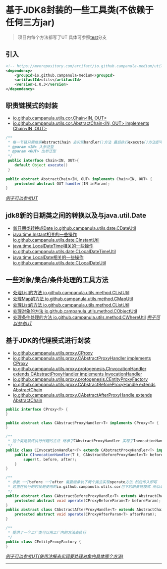 # 基于JDK8封装的一些工具类(不依赖于任何三方jar)

> 项目内每个方法都写了UT 具体可参照[test](https://github.com/li-ze-lin/campanula-utils/tree/test)分支

## 引入
```xml
<!-- https://mvnrepository.com/artifact/io.github.campanula-medium/utils -->
<dependency>
    <groupId>io.github.campanula-medium</groupId>
    <artifactId>utils</artifactId>
    <version>1.0.3</version>
</dependency>

```

## 职责链模式的封装
- [io.github.campanula.utils.cor.Chain<IN, OUT>](https://github.com/li-ze-lin/campanula-utils/blob/dev/src/main/java/io/github/campanula/utils/cor/Chain.java)
- [io.github.campanula.utils.cor.AbstractChain<IN, OUT> implements Chain<IN, OUT>](https://github.com/li-ze-lin/campanula-utils/blob/dev/src/main/java/io/github/campanula/utils/cor/AbstractChain.java)

```java
/**
 * 每一节链只需继承AbstractChain 去实现handler()方法 最后执行execute()方法即可
 * @param <IN> 入参泛型
 * @param <OUT> 出参泛型
 */
 public interface Chain<IN, OUT>{
 	default Object execute()
 }
 
public abstract AbstractChain<IN, OUT> implements Chain<IN, OUT> {
	protected abstract OUT handler(IN inParam);
}
```
*[例子可以参考UT](https://github.com/li-ze-lin/campanula-utils/blob/test/src/test/java/io/github/campanula/utils/cor/ChainTest.java)*

## jdk8新的日期类之间的转换以及与java.util.Date
- [新日期类转换成Date io.github.campanula.utils.date.CDateUtil](https://github.com/li-ze-lin/campanula-utils/blob/master/src/main/java/io/github/campanula/utils/date/CDateUtil.java)
- [java.time.Instant相关的一些操作 io.github.campanula.utils.date.CInstantUtil](https://github.com/li-ze-lin/campanula-utils/blob/master/src/main/java/io/github/campanula/utils/date/CInstantUtil.java)
- [java.time.LocalDateTime相关的一些操作 io.github.campanula.utils.date.CLocalDateTimeUtil](https://github.com/li-ze-lin/campanula-utils/blob/master/src/main/java/io/github/campanula/utils/date/CLocalDateTimeUtil.java)
- [java.time.LocalDate相关的一些操作 io.github.campanula.utils.date.CLocalDateUtil](https://github.com/li-ze-lin/campanula-utils/blob/master/src/main/java/io/github/campanula/utils/date/CLocalDateUtil.java)

## 一些对象/集合/条件处理的工具方法
- [处理List的方法 io.github.campanula.utils.method.CListUtil](https://github.com/li-ze-lin/campanula-utils/blob/master/src/main/java/io/github/campanula/utils/method/CListUtil.java)
- [处理Map的方法 io.github.campanula.utils.method.CMapUtil](https://github.com/li-ze-lin/campanula-utils/blob/master/src/main/java/io/github/campanula/utils/method/CMapUtil.java)
- [处理List的方法 io.github.campanula.utils.method.CListUtil](https://github.com/li-ze-lin/campanula-utils/blob/master/src/main/java/io/github/campanula/utils/method/CListUtil.java)
- [处理对象的方法 io.github.campanula.utils.method.CObjectUtil](https://github.com/li-ze-lin/campanula-utils/blob/master/src/main/java/io/github/campanula/utils/method/CObjectUtil.java)
- [处理条件处理的方法 io.github.campanula.utils.method.CWhereUtil](https://github.com/li-ze-lin/campanula-utils/blob/master/src/main/java/io/github/campanula/utils/method/CWhereUtil.java)
*[例子可以参考UT](https://github.com/li-ze-lin/campanula-utils/tree/test/src/test/java/io/github/campanula/utils/method)*

## 基于JDK的代理模式进行封装
- [io.github.campanula.utils.proxy.CProxy](https://github.com/li-ze-lin/campanula-utils/blob/dev/src/main/java/io/github/campanula/utils/proxy/CProxy.java)
- [io.github.campanula.utils.proxy.CAbstractProxyHandler<T> implements CProxy<T>](https://github.com/li-ze-lin/campanula-utils/blob/dev/src/main/java/io/github/campanula/utils/proxy/CAbstractProxyHandler.java)
- [io.github.campanula.utils.proxy.protogenesis.CInvocationHandler<T> extends CAbstractProxyHandler<T> implements InvocationHandler](https://github.com/li-ze-lin/campanula-utils/blob/dev/src/main/java/io/github/campanula/utils/proxy/protogenesis/CInvocationHandler.java)
- [io.github.campanula.utils.proxy.protogenesis.CEntityProxyFactory](https://github.com/li-ze-lin/campanula-utils/blob/dev/src/main/java/io/github/campanula/utils/proxy/protogenesis/CEntityProxyFactory.java)
- [io.github.campanula.utils.proxy.CAbstractBeforeProxyHandle<T> extends AbstractChain](https://github.com/li-ze-lin/campanula-utils/blob/dev/src/main/java/io/github/campanula/utils/proxy/CAbstractBeforeProxyHandle.java)
- [io.github.campanula.utils.proxy.CAbstractAfterProxyHandle<T> extends AbstractChain](https://github.com/li-ze-lin/campanula-utils/blob/dev/src/main/java/io/github/campanula/utils/proxy/CAbstractAfterProxyHandle.java)

```java
public interface CProxy<T> {
}

public abstract class CAbstractProxyHandler<T> implements CProxy<T> {
}

/**
 * 这个类是最终执行代理的方法 继承了CAbstractProxyHandler 实现了InvocationHandler
 */
public class CInvocationHandler<T> extends CAbstractProxyHandler<T> implements InvocationHandler {
	public CInvocationHandler(T t, CAbstractBeforeProxyHandle<T> before, CAbstractAfterProxyHandle<T> after) {
        super(t, before, after);
    }
}

/**
 * 参数 一个before 一个after 需要继承以下两个类去实现operate方法 然后传入即可
 * 这里在执行的时候是使用的io.github.campanula.utils.cor包下的职责链模式 所以调用顺序执行顺序完全可控
 */
public abstract class CAbstractBeforeProxyHandle<T> extends AbstractChain<CProxyBeforeParam<T>, CProxyBeforeParam<T>> {
	protected abstract void operate(CProxyBeforeParam<T> beforeParam);
}
public abstract class CAbstractAfterProxyHandle<T> extends AbstractChain<CProxyAfterParam<T>, CProxyAfterParam<T>> {
	protected abstract void operate(CProxyAfterParam<T> afterParam);
}

/**
 * 提供了一个工厂类可以用工厂内的方法去执行
 */
public class CEntityProxyFactory {
}
```
*[例子可以参考UT(使用注解去实现要处理对象内具体哪个方法)](https://github.com/li-ze-lin/campanula-utils/blob/test/src/test/java/io/github/campanula/utils/proxy/TestProxy.java)*

------